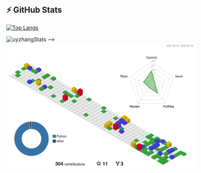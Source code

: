 <!-- ### Hi there 👋

<!--
**uyzhang/uyzhang** is a ✨ _special_ ✨ repository because its `README.md` (this file) appears on your GitHub profile.

Here are some ideas to get you started:

- 🔭 I’m currently working on ...
- 🌱 I’m currently learning ...
- 👯 I’m looking to collaborate on ...
- 🤔 I’m looking for help with ...
- 💬 Ask me about ...
- 📫 How to reach me: ...
- 😄 Pronouns: ...
- ⚡ Fun fact: ...
-->
## ⚡ GitHub Stats

[![Top Langs](https://github-readme-stats.vercel.app/api/top-langs/?username=uyzhang&count_private=true&layout=compact)](https://github.com/anuraghazra/github-readme-stats)

![uyzhangStats](https://github-readme-stats.vercel.app/api?username=uyzhang&show_icons=true&count_private=true&show_icons=true)
 -->
![](./profile-3d-contrib/profile-gitblock.svg)
